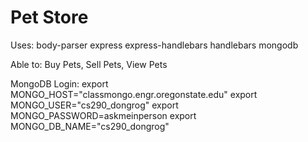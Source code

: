 # Pet Store

Uses: body-parser express express-handlebars handlebars mongodb

Able to: Buy Pets, Sell Pets, View Pets

MongoDB Login: 
export MONGO_HOST="classmongo.engr.oregonstate.edu"
export MONGO_USER="cs290_dongrog"
export MONGO_PASSWORD=askmeinperson
export MONGO_DB_NAME="cs290_dongrog"
